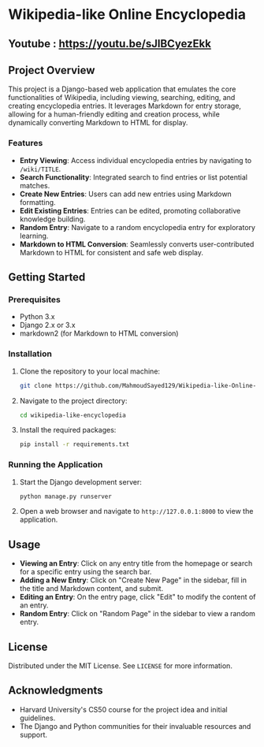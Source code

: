 # Wikipedia-like Online Encyclopedia

## Youtube : https://youtu.be/sJlBCyezEkk

## Project Overview
This project is a Django-based web application that emulates the core functionalities of Wikipedia, including viewing, searching, editing, and creating encyclopedia entries. It leverages Markdown for entry storage, allowing for a human-friendly editing and creation process, while dynamically converting Markdown to HTML for display.

### Features
- **Entry Viewing**: Access individual encyclopedia entries by navigating to `/wiki/TITLE`.
- **Search Functionality**: Integrated search to find entries or list potential matches.
- **Create New Entries**: Users can add new entries using Markdown formatting.
- **Edit Existing Entries**: Entries can be edited, promoting collaborative knowledge building.
- **Random Entry**: Navigate to a random encyclopedia entry for exploratory learning.
- **Markdown to HTML Conversion**: Seamlessly converts user-contributed Markdown to HTML for consistent and safe web display.

## Getting Started

### Prerequisites
- Python 3.x
- Django 2.x or 3.x
- markdown2 (for Markdown to HTML conversion)

### Installation
1. Clone the repository to your local machine:
   ```sh
   git clone https://github.com/MahmoudSayed129/Wikipedia-like-Online-Encyclopedia.git
   ```
2. Navigate to the project directory:
   ```sh
   cd wikipedia-like-encyclopedia
   ```
3. Install the required packages:
   ```sh
   pip install -r requirements.txt
   ```

### Running the Application
1. Start the Django development server:
   ```sh
   python manage.py runserver
   ```
2. Open a web browser and navigate to `http://127.0.0.1:8000` to view the application.

## Usage
- **Viewing an Entry**: Click on any entry title from the homepage or search for a specific entry using the search bar.
- **Adding a New Entry**: Click on "Create New Page" in the sidebar, fill in the title and Markdown content, and submit.
- **Editing an Entry**: On the entry page, click "Edit" to modify the content of an entry.
- **Random Entry**: Click on "Random Page" in the sidebar to view a random entry.

## License
Distributed under the MIT License. See `LICENSE` for more information.

## Acknowledgments
- Harvard University's CS50 course for the project idea and initial guidelines.
- The Django and Python communities for their invaluable resources and support.
